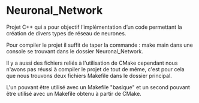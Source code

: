 # Neuronal_Network
Projet C++ qui a pour objectif l’implémentation d’un code permettant la création de divers types de réseau de neurones.

Pour compiler le projet il suffit de taper la commande : make main dans une console se trouvant dans le dossier Neuronal_Network.

Il y a aussi des fichiers reliés à l'utilisation de CMake cependant nous n'avons pas réussi à compiler le projet de tout de même, c'est pour cela que nous trouvons deux fichiers Makefile dans le dossier principal. 

L'un pouvant être utilisé avec un Makefile "basique" et un second pouvant être utilisé avec un Makefile obtenu à partir de CMake.

